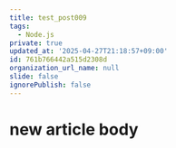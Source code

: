 ```yaml
---
title: test_post009
tags:
  - Node.js
private: true
updated_at: '2025-04-27T21:18:57+09:00'
id: 761b766442a515d2308d
organization_url_name: null
slide: false
ignorePublish: false
---
```

# new article body
